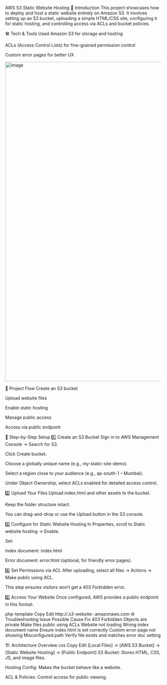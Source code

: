 AWS S3 Static Website Hosting
📌 Introduction
This project showcases how to deploy and host a static website entirely on Amazon S3.
It involves setting up an S3 bucket, uploading a simple HTML/CSS site, configuring it for static hosting, and controlling access via ACLs and bucket policies.

🛠 Tech & Tools Used
Amazon S3 for storage and hosting

ACLs (Access Control Lists) for fine-grained permission control

Custom error pages for better UX


<img width="1536" height="1024" alt="image" src="https://github.com/user-attachments/assets/4e9dfb8c-052a-47f4-acc1-962d5e63531f" />


📂 Project Flow
Create an S3 bucket

Upload website files

Enable static hosting

Manage public access

Access via public endpoint

🚀 Step-by-Step Setup
1️⃣ Create an S3 Bucket
Sign in to AWS Management Console → Search for S3.

Click Create bucket.

Choose a globally unique name (e.g., my-static-site-demo).

Select a region close to your audience (e.g., ap-south-1 – Mumbai).

Under Object Ownership, select ACLs enabled for detailed access control.

2️⃣ Upload Your Files
Upload index.html and other assets to the bucket.

Keep the folder structure intact.

You can drag-and-drop or use the Upload button in the S3 console.

3️⃣ Configure for Static Website Hosting
In Properties, scroll to Static website hosting → Enable.

Set:

Index document: index.html

Error document: error.html (optional, for friendly error pages).

4️⃣ Set Permissions via ACL
After uploading, select all files → Actions → Make public using ACL.

This step ensures visitors won’t get a 403 Forbidden error.

5️⃣ Access Your Website
Once configured, AWS provides a public endpoint in this format:

php-template
Copy
Edit
http://<bucket-name>.s3-website-<region>.amazonaws.com
⚙ Troubleshooting
Issue	Possible Cause	Fix
403 Forbidden	Objects are private	Make files public using ACLs
Website not loading	Wrong index document name	Ensure index.html is set correctly
Custom error page not showing	Misconfigured path	Verify file exists and matches error doc setting

🏗 Architecture Overview
css
Copy
Edit
[Local Files] → [AWS S3 Bucket] → [Static Website Hosting] → [Public Endpoint]
S3 Bucket: Stores HTML, CSS, JS, and image files.

Hosting Config: Makes the bucket behave like a website.

ACL & Policies: Control access for public viewing.
